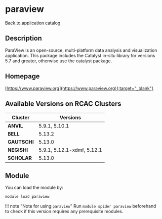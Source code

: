 # paraview

[Back to application catalog](../app_catalog.md)

## Description

ParaView is an open-source, multi-platform data analysis and visualization application. This package includes the Catalyst in-situ library for versions 5.7 and greater, otherwise use the catalyst package.

## Homepage

[https://www.paraview.org](https://www.paraview.org){:target="_blank"}

## Available Versions on RCAC Clusters

|Cluster|Versions|
|---|---|
**ANVIL**|5.9.1, 5.10.1
**BELL**|5.13.2
**GAUTSCHI**|5.13.0
**NEGISHI**|5.9.1, 5.12.1-xdmf, 5.12.1
**SCHOLAR**|5.13.0

## Module

You can load the module by:

```bash
module load paraview
```

!!! note "Note for using `paraview`"
    Run `module spider paraview` beforehand to check if this version requires any prerequisite modules.
